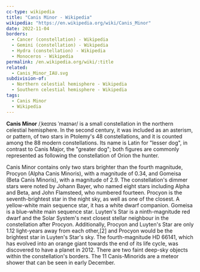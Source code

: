 ```yaml
---
cc-type: wikipedia
title: "Canis Minor - Wikipedia"
wikipedia: "https://en.wikipedia.org/wiki/Canis_Minor"
date: 2022-11-04
borders:
  - Cancer (constellation) - Wikipedia
  - Gemini (constellation) - Wikipedia
  - Hydra (constellation) - Wikipedia
  - Monoceros - Wikipedia
permalink: /en.wikipedia.org/wiki/:title
related:
  - Canis_Minor_IAU.svg
subdivision-of:
  - Northern celestial hemisphere - Wikipedia
  - Southern celestial hemisphere - Wikipedia
tags:
  - Canis Minor
  - Wikipedia
---
```

**Canis Minor** /ˌkeɪnɪs ˈmaɪnər/ is a small constellation in the northern celestial hemisphere. In the second century, it was included as an asterism, or pattern, of two stars in Ptolemy's 48 constellations, and it is counted among the 88 modern constellations. Its name is Latin for "lesser dog", in contrast to Canis Major, the "greater dog"; both figures are commonly represented as following the constellation of Orion the hunter.

Canis Minor contains only two stars brighter than the fourth magnitude, Procyon (Alpha Canis Minoris), with a magnitude of 0.34, and Gomeisa (Beta Canis Minoris), with a magnitude of 2.9. The constellation's dimmer stars were noted by Johann Bayer, who named eight stars including Alpha and Beta, and John Flamsteed, who numbered fourteen. Procyon is the seventh-brightest star in the night sky, as well as one of the closest. A yellow-white main sequence star, it has a white dwarf companion. Gomeisa is a blue-white main sequence star. Luyten's Star is a ninth-magnitude red dwarf and the Solar System's next closest stellar neighbour in the constellation after Procyon. Additionally, Procyon and Luyten's Star are only 1.12 light-years away from each other,[2] and Procyon would be the brightest star in Luyten's Star's sky. The fourth-magnitude HD 66141, which has evolved into an orange giant towards the end of its life cycle, was discovered to have a planet in 2012. There are two faint deep-sky objects within the constellation's borders. The 11 Canis-Minorids are a meteor shower that can be seen in early December.